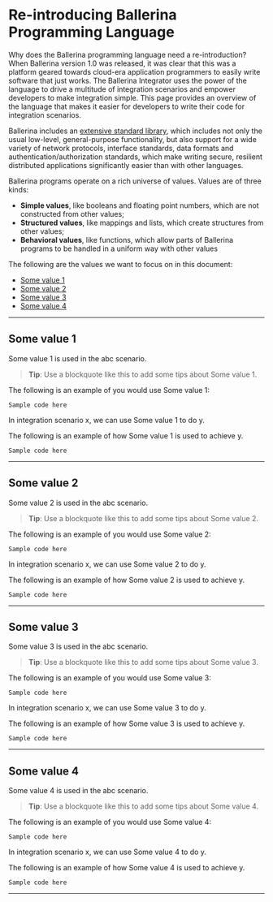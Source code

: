 # Re-introducing Ballerina Programming Language

Why does the Ballerina programming language need a re-introduction? When Ballerina version 1.0 was released, it was clear that this was a platform geared towards cloud-era application programmers to easily write software that just works. The Ballerina Integrator uses the power of the language to drive a multitude of integration scenarios and empower developers to make integration simple. This page provides an overview of the language that makes it easier for developers to write their code for integration scenarios.

Ballerina includes an [extensive standard library](https://v1-0.ballerina.io/learn/api-docs/ballerina/index.html), which includes not only the usual low-level, general-purpose functionality, but also support for a wide variety of network protocols, interface standards, data formats and authentication/authorization standards, which make writing secure, resilient distributed applications significantly easier than with other languages. 

Ballerina programs operate on a rich universe of values. Values are of three kinds:

- **Simple values**, like booleans and floating point numbers, which are not constructed from other values;
- **Structured values**, like mappings and lists, which create structures from other values;
- **Behavioral values**, like functions, which allow parts of Ballerina programs to be handled in a uniform way with other values

The following are the values we want to focus on in this document:

- [Some value 1](#Some-value-1)
- [Some value 2](#Some-value-2)
- [Some value 3](#Some-value-3)
- [Some value 4](#Some-value-4)

---

## Some value 1

Some value 1 is used in the abc scenario.

> **Tip**: Use a blockquote like this to add some tips about Some value 1.

The following is an example of you would use Some value 1:

```ballerina
Sample code here

```

In integration scenario x, we can use Some value 1 to do y. 

The following is an example of how Some value 1 is used to achieve y.

```ballerina
Sample code here

```

---

## Some value 2

Some value 2 is used in the abc scenario.

> **Tip**: Use a blockquote like this to add some tips about Some value 2.

The following is an example of you would use Some value 2:

```ballerina
Sample code here

```

In integration scenario x, we can use Some value 2 to do y. 

The following is an example of how Some value 2 is used to achieve y.

```ballerina
Sample code here

```

---

## Some value 3

Some value 3 is used in the abc scenario.

> **Tip**: Use a blockquote like this to add some tips about Some value 3.

The following is an example of you would use Some value 3:

```ballerina
Sample code here

```

In integration scenario x, we can use Some value 3 to do y. 

The following is an example of how Some value 3 is used to achieve y.

```ballerina
Sample code here

```

---

## Some value 4

Some value 4 is used in the abc scenario.

> **Tip**: Use a blockquote like this to add some tips about Some value 4.

The following is an example of you would use Some value 4:

```ballerina
Sample code here

```

In integration scenario x, we can use Some value 4 to do y. 

The following is an example of how Some value 4 is used to achieve y.

```ballerina
Sample code here

```

---
